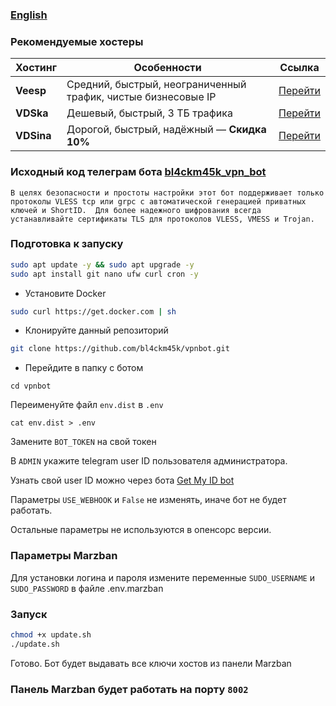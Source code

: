 ### [English](README.md)
### Рекомендуемые хостеры

| Хостинг | Особенности | Ссылка |
|--------|-------------|--------|
| **Veesp** | Средний, быстрый, неограниченный трафик, чистые бизнесовые IP | [Перейти](https://secure.veesp.com/?affid=1374) |
| **VDSka** | Дешевый, быстрый, 3 ТБ трафика | [Перейти](https://vdska.ru?p=21892) |
| **VDSina** | Дорогой, быстрый, надёжный — **Скидка 10%** | [Перейти](https://www.vdsina.com/?partner=bv6a5sjwaj) |

### Исходный код телеграм бота [bl4ckm45k_vpn_bot](https://t.me/bl4ckm45k_vpn_bot "bl4ckm45k_vpn_bot")

`В целях безопасности и простоты настройки этот бот поддерживает только протоколы VLESS tcp или grpc
с автоматической генерацией приватных ключей и ShortID. 
Для более надежного шифрования всегда устанавливайте сертификаты TLS для протоколов VLESS, VMESS и Trojan.
`

### Подготовка к запуску
```bash
sudo apt update -y && sudo apt upgrade -y
sudo apt install git nano ufw curl cron -y
```
- Установите Docker
```bash
sudo curl https://get.docker.com | sh
```
- Клонируйте данный репозиторий
```bash
git clone https://github.com/bl4ckm45k/vpnbot.git
```
- Перейдите в папку с ботом
```pycon
cd vpnbot
```

Переименуйте файл `env.dist` в `.env` 
```pycon
cat env.dist > .env
```

Замените `BOT_TOKEN` на свой токен

В `ADMIN` укажите telegram user ID пользователя администратора.

Узнать свой user ID можно через бота [Get My ID bot](https://t.me/getmyid_bot "Get My ID bot")

Параметры `USE_WEBHOOK` и `False` не изменять, иначе бот не будет работать.

Остальные параметры не используются в опенсорс версии.

### Параметры Marzban
Для установки логина и пароля измените переменные `SUDO_USERNAME` и `SUDO_PASSWORD` в файле .env.marzban



### Запуск
```bash
chmod +x update.sh
./update.sh
```

Готово. Бот будет выдавать все ключи хостов из панели Marzban

### Панель Marzban будет работать на порту `8002`


